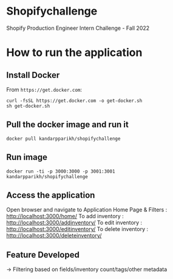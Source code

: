 # Shopifychallenge
Shopify Production Engineer Intern  Challenge - Fall 2022

# How to run the application

## Install Docker

From `https://get.docker.com`:
```shell
curl -fsSL https://get.docker.com -o get-docker.sh
sh get-docker.sh
```

## Pull the docker image and run it

```
docker pull kandarpparikh/shopifychallenge
```

## Run image
```
docker run -ti -p 3000:3000 -p 3001:3001 kandarpparikh/shopifychallenge
```

## Access the application 

Open browser and navigate to 
Application Home Page & Filters : [http://localhost:3000/home/](http://localhost:3000/home/)
To add inventory : [http://localhost:3000/addinventory/](http://localhost:3000/addinventory/)
To edit inventory : [http://localhost:3000/editinventory/](http://localhost:3000/editinventory/)
To delete inventory : [http://localhost:3000/deleteinventory/](http://localhost:3000/deleteinventory/)

## Feature Developed 

-> Filtering based on fields/inventory count/tags/other metadata